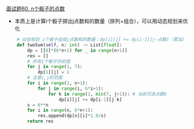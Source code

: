 [面试题60. n个骰子的点数](https://leetcode-cn.com/problems/nge-tou-zi-de-dian-shu-lcof/)
* 本质上是计算i个骰子掷出j点数和的数量（排列+组合），可以用动态规划来优化

```python
    # 动态规划 i个骰子组成j点数和的数量：dp[i][j] += dp[i-1][j-点数]（累加） 
    def twoSum(self, n: int) -> List[float]:
        dp = [[0]*(6*n+1) for _ in range(n+1)]
        res = []
        # 所有1个骰子的初值
        for j in range(1, 7):
            dp[1][j] = 1
        # 注意i,j的范围
        for i in range(2, n+1):
            for j in range(i, 6*i+1):
                for k in range(1, min(7, j+1)): # 当前可选点数k
                    dp[i][j] += dp[i-1][j-k]
        s = 6**n
        for i in range(n, 6*n+1):
            res.append(dp[n][i]*1.0/s)
        return res
```
